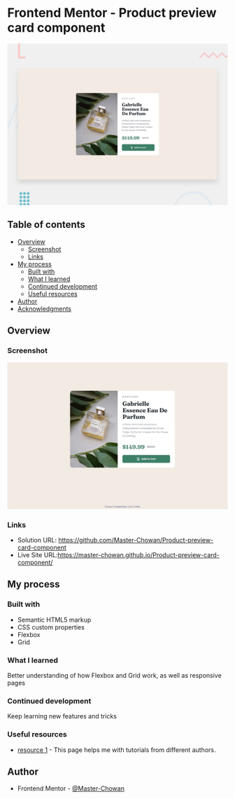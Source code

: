 # Frontend Mentor - Product preview card component

![Design preview for the Product preview card component coding challenge](./design/desktop-preview.jpg)

## Table of contents

- [Overview](#overview)
  - [Screenshot](#screenshot)
  - [Links](#links)
- [My process](#my-process)
  - [Built with](#built-with)
  - [What I learned](#what-i-learned)
  - [Continued development](#continued-development)
  - [Useful resources](#useful-resources)
- [Author](#author)
- [Acknowledgments](#acknowledgments)

## Overview

### Screenshot

![](./screenshot.jpg)

### Links

- Solution URL: https://github.com/Master-Chowan/Product-preview-card-component
- Live Site URL:https://master-chowan.github.io/Product-preview-card-component/

## My process

### Built with

- Semantic HTML5 markup
- CSS custom properties
- Flexbox
- Grid

### What I learned 

Better understanding of how Flexbox and Grid work, as well as responsive pages

### Continued development

Keep learning new features and tricks

### Useful resources

- [resource 1](https://www.youtube.com) - This page helps me with tutorials from different authors.

## Author

- Frontend Mentor - [@Master-Chowan](https://www.https://www.frontendmentor.io/profile/Master-Chowan)